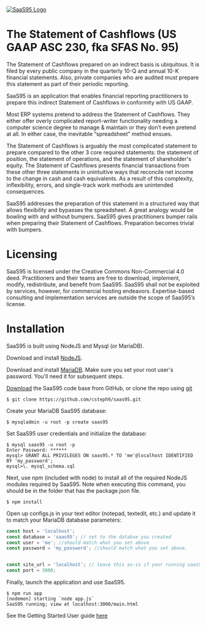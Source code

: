 [![SaaS95 Logo](http://saas95.com/saas95.png)](http://saas95.com/)

# The Statement of Cashflows (US GAAP ASC 230, fka SFAS No. 95)

The Statement of Cashflows prepared on an indirect basis is ubiquitous. It is filed by every public company in the quarterly 10-Q and annual 10-K financial statements.  Also, private companies who are audited must prepare this statement as part of their periodic reporting.

SaaS95 is an application that enables financial reporting practitioners to prepare this indirect Statement of Cashflows in conformity with US GAAP. 

Most ERP systems pretend to address the Statement of Cashflows. They either offer overly complicated report-writer functionality needing a computer science degree to manage & maintain or they don’t even pretend at all. In either case, the inevitable “spreadsheet” method ensues.

The Statement of Cashflows is arguably the most complicated statement to prepare compared to the other 3 core required statements: the statement of position, the statement of operations, and the statement of shareholder's equity. The Statement of Cashflows presents financial transactions from these other three statements in unintuitive ways that reconcile net income to the change in cash and cash equivalents. As a result of this complexity, inflexibility, errors, and single-track work methods are unintended consequences.

SaaS95 addresses the preparation of this statement in a structured way that allows flexibility and bypasses the spreadsheet. A great analogy would be bowling with and without bumpers. SaaS95 gives practitioners bumper rails when preparing their Statement of Cashflows. Preparation becomes trivial with bumpers.

# Licensing
SaaS95 is licensed under the Creative Commons Non-Commercial 4.0 deed. Practitioners and their teams are free to download, implement, modify, redistribute, and benefit from SaaS95. SaaS95 shall not be exploited by services, however, for commercial hosting endeavors. Expertise-based consulting and implementation services are outside the scope of SaaS95’s license.

# Installation
SaaS95 is built using NodeJS and Mysql (or MariaDB).

Download and install [NodeJS](https://nodejs.org/en/).

Download and install [MariaDB](https://mariadb.com/downloads/). Make sure you set your root user's password. You'll need it for subsequent steps.

[Download](https://github.com/csteph9/saas95/archive/refs/heads/main.zip) the SaaS95 code base from GitHub, or clone the repo using [git](https://git-scm.com/downloads)

```console
$ git clone https://github.com/csteph9/saas95.git
```

Create your MariaDB SaaS95 database:
```console
$ mysqladmin -u root -p create saas95
```

Set SaaS95 user credentials and initialize the database:
```console
$ mysql saas95 -u root -p
Enter Password: ******
mysql> GRANT ALL PRIVILEGES ON saas95.* TO 'me'@localhost IDENTIFIED BY 'my_password';
mysql>\. mysql_schema.sql
```

Next, use npm (included with node) to install all of the required NodeJS modules required by SaaS95. Note when executing this command, you should be in the folder that has the package.json file.

```console
$ npm install
```

Open up configs.js in your text editor (notepad, textedit, etc.) and update it to match your MariaDB database parameters:
```js
const host = 'localhost';
const database = 'saas95'; // set to the databse you created
const user = 'me'; //should match what you set above
const password = 'my_password'; //should match what you set above.


const site_url = 'localhost'; // leave this as-is if your running saas95 from your local device. If you are setting up in EC2 or other cloud platform, use the URL where the application will be accessed.
const port = 3000;
```

Finally, launch the application and use SaaS95.
```console
$ npm run app
[nodemon] starting `node app.js`
SaaS95 running; view at localhost:3000/main.html
```

See the Getting Started User guide [here](https://saas95.com/getting_started.html)

